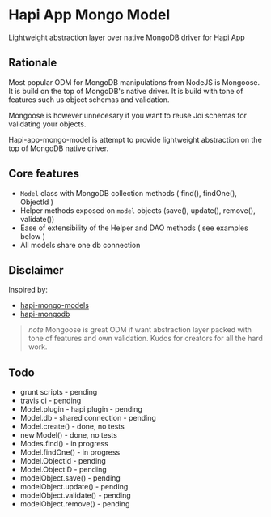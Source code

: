 # Hapi App Mongo Model

Lightweight abstraction layer over native MongoDB driver for Hapi App

## Rationale

Most popular ODM for MongoDB manipulations from NodeJS is Mongoose. 
It is build on the top of MongoDB's native driver.
It is build with tone of features such us object schemas and validation.

Mongoose is however unnecesary if you want to reuse Joi schemas for validating your objects. 

Hapi-app-mongo-model is attempt to provide lightweight abstraction on the top of MongoDB native driver.

## Core features 

 - `Model` class with MongoDB collection methods ( find(), findOne(), ObjectId )
 - Helper methods exposed on `model` objects (save(), update(), remove(), validate())
 - Ease of extensibility of the Helper and DAO methods ( see examples below )
 - All models share one db connection

## Disclaimer

Inspired by: 
 - [hapi-mongo-models](https://github.com/jedireza/hapi-mongo-models)
 - [hapi-mongodb](https://github.com/Marsup/hapi-mongodb)

> *note* Mongoose is great ODM if want abstraction layer packed with tone of features and own validation. 
> Kudos for creators for all the hard work. 


## Todo

 - grunt scripts - pending
 - travis ci - pending
 - Model.plugin - hapi plugin - pending
 - Model.db - shared connection - pending
 - Model.create() - done, no tests
 - new Model() - done, no tests
 - Modes.find() - in progress
 - Model.findOne() - in progress
 - Model.ObjectId - pending
 - Model.ObjectID - pending
 - modelObject.save() - pending
 - modelObject.update() - pending
 - modelObject.validate() - pending
 - modelObject.remove() - pending
